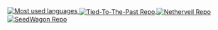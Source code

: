 <a href="https://github.com/enzo-berti">
  <img src="https://github-readme-stats.vercel.app/api/top-langs/?username=enzo-berti&layout=compact&langs_count=8&card_width=460" alt="Most used languages" style="align-self: stretch;"/>
</a>

<a>
  <a href="https://github.com/SmoothBrainStudio/Tied-To-The-Past">
    <img align="center" src="https://github-readme-stats.vercel.app/api/pin?username=SmoothBrainStudio&repo=Tied-To-The-Past" alt="Tied-To-The-Past Repo"/>
  </a>
  <a href="https://github.com/SmoothBrainStudio/Netherveil">
    <img align="center" src="https://github-readme-stats.vercel.app/api/pin?username=SmoothBrainStudio&repo=Netherveil" alt="Netherveil Repo"/>
  </a>
  <a href="https://github.com/SmoothBrainStudio/SeedWagon">
    <img align="center" src="https://github-readme-stats.vercel.app/api/pin?username=SmoothBrainStudio&repo=SeedWagon" alt="SeedWagon Repo"/>
  </a>
</a>
